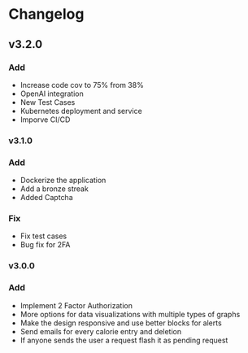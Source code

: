 # Changelog

## v3.2.0

### Add

- Increase code cov to 75% from 38%
- OpenAI integration
- New Test Cases
- Kubernetes deployment and service
- Imporve CI/CD

### v3.1.0

### Add
- Dockerize the application
- Add a bronze streak
- Added Captcha
### Fix
- Fix test cases
- Bug fix for 2FA

### v3.0.0

### Add
- Implement 2 Factor Authorization
- More options for data visualizations with multiple types of graphs
- Make the design responsive and use better blocks for alerts
- Send emails for every calorie entry and deletion
- If anyone sends the user a request flash it as pending request